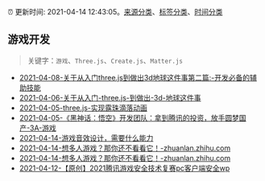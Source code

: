 :alarm_clock: 更新时间: 2021-04-14 12:43:05。[来源分类](../README.md)、[标签分类](../TAGS.md)、[时间分类](../TIMELINE.md)

## 游戏开发


> 关键字：`游戏`、`Three.js`、`Create.js`、`Matter.js`



- [2021-04-08-关于从入门three.js到做出3d地球这件事第二篇:-开发必备的辅助技能](https://www.ershicimi.com/p/6d25b48039e925e2127f3174e9f1e02b) 
- [2021-04-06-关于从入门-three.js-到做出-3d-地球这件事](https://www.ershicimi.com/p/40e0855b956574649ebc965f495c38ad) 
- [2021-04-05-three.js-实现露珠滴落动画](https://www.ershicimi.com/p/8984b09411687b635700c3284b76f86e) 
- [2021-04-05-《黑神话：悟空》开发团队：拿到腾讯的投资，放手圆梦国产-3A-游戏](https://www.ershicimi.com/p/7d9ab6be806efcf8fe5f71051c7991db) 
- [2021-04-14-游戏音效设计，需要什么能力](https://www.v2ex.com/t/770668) 
- [2021-04-14-想多人游戏？那你还不看看它！-zhuanlan.zhihu.com](https://blogread.cn/news/go.php?idItem=14294&url=https%3A%2F%2Fzhuanlan.zhihu.com%2Fp%2F360751550%3Fcomefrom%3Dhttps%253A%252F%252Fblogread.cn%252Fnews%252F) 
- [2021-04-14-想多人游戏？那你还不看看它！-zhuanlan.zhihu.com](https://blogread.cn/news/go.php?idItem=14293&url=https%3A%2F%2Fzhuanlan.zhihu.com%2Fp%2F360751550%3Fcomefrom%3Dhttps%253A%252F%252Fblogread.cn%252Fnews%252F) 
- [2021-04-12-【原创】2021腾讯游戏安全技术复赛pc客户端安全wp](https://sec.thief.one/article_content?a_id=8e20e327b2a10fcb832e139c1c2a12aa) 